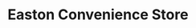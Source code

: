 ---
title: "Easton Convenience Store"
url: /bristol/easton-convenience-store-stapleton-road/
shop: Lebensmittel
---
